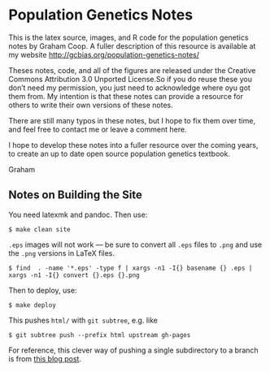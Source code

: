 # Population Genetics Notes

This is the latex source, images, and R code for the population genetics notes
by Graham Coop.  A fuller description of this resource is available at my
website http://gcbias.org/population-genetics-notes/

Theses notes, code, and all of the figures are released under the Creative
Commons Attribution 3.0 Unported License.So if you do reuse these you don’t
need my permission, you just need to acknowledge where oyu got them from. My
intention is that these notes can provide a resource for others to write their
own versions of these notes. 

There are still many typos in these notes, but I hope to fix them over time,
and feel free to contact me or leave a comment here.

I hope to develop these notes into a fuller resource over the coming years,
to create an up to date open source population genetics textbook.

Graham

## Notes on Building the Site

You need latexmk and pandoc. Then use:

    $ make clean site

`.eps` images will not work — be sure to convert all `.eps` files to `.png` and
use the `.png` versions in LaTeX files.

    $ find  . -name '*.eps' -type f | xargs -n1 -I{} basename {} .eps | xargs -n1 -I{} convert {}.eps {}.png

Then to deploy, use:

    $ make deploy

This pushes `html/` with `git subtree`, e.g. like

    $ git subtree push --prefix html upstream gh-pages

For reference, this clever way of pushing a single subdirectory to a branch is
from [this blog
post](http://stevenclontz.com/blog/2014/05/08/git-subtree-push-for-deployment/).
